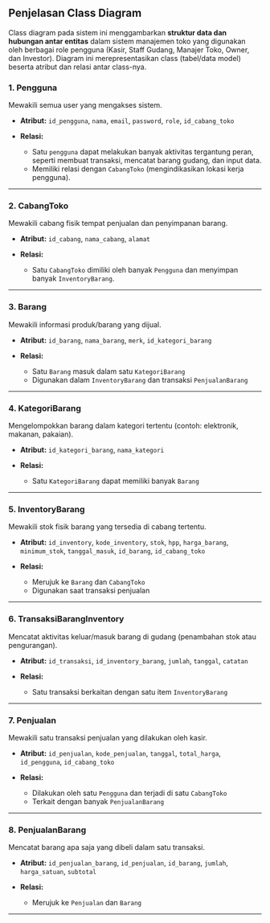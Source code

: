 ## Penjelasan Class Diagram

Class diagram pada sistem ini menggambarkan **struktur data dan hubungan antar entitas** dalam sistem manajemen toko yang digunakan oleh berbagai role pengguna (Kasir, Staff Gudang, Manajer Toko, Owner, dan Investor). Diagram ini merepresentasikan class (tabel/data model) beserta atribut dan relasi antar class-nya.

### 1. **Pengguna**

Mewakili semua user yang mengakses sistem.

* **Atribut:** `id_pengguna`, `nama`, `email`, `password`, `role`, `id_cabang_toko`
* **Relasi:**

  * Satu `pengguna` dapat melakukan banyak aktivitas tergantung peran, seperti membuat transaksi, mencatat barang gudang, dan input data.
  * Memiliki relasi dengan `CabangToko` (mengindikasikan lokasi kerja pengguna).

---

### 2. **CabangToko**

Mewakili cabang fisik tempat penjualan dan penyimpanan barang.

* **Atribut:** `id_cabang`, `nama_cabang`, `alamat`
* **Relasi:**

  * Satu `CabangToko` dimiliki oleh banyak `Pengguna` dan menyimpan banyak `InventoryBarang`.

---

### 3. **Barang**

Mewakili informasi produk/barang yang dijual.

* **Atribut:** `id_barang`, `nama_barang`, `merk`, `id_kategori_barang`
* **Relasi:**

  * Satu `Barang` masuk dalam satu `KategoriBarang`
  * Digunakan dalam `InventoryBarang` dan transaksi `PenjualanBarang`

---

### 4. **KategoriBarang**

Mengelompokkan barang dalam kategori tertentu (contoh: elektronik, makanan, pakaian).

* **Atribut:** `id_kategori_barang`, `nama_kategori`
* **Relasi:**

  * Satu `KategoriBarang` dapat memiliki banyak `Barang`

---

### 5. **InventoryBarang**

Mewakili stok fisik barang yang tersedia di cabang tertentu.

* **Atribut:** `id_inventory`, `kode_inventory`, `stok`, `hpp`, `harga_barang`, `minimum_stok`, `tanggal_masuk`, `id_barang`, `id_cabang_toko`
* **Relasi:**

  * Merujuk ke `Barang` dan `CabangToko`
  * Digunakan saat transaksi penjualan

---

### 6. **TransaksiBarangInventory**

Mencatat aktivitas keluar/masuk barang di gudang (penambahan stok atau pengurangan).

* **Atribut:** `id_transaksi`, `id_inventory_barang`, `jumlah`, `tanggal`, `catatan`
* **Relasi:**

  * Satu transaksi berkaitan dengan satu item `InventoryBarang`

---

### 7. **Penjualan**

Mewakili satu transaksi penjualan yang dilakukan oleh kasir.

* **Atribut:** `id_penjualan`, `kode_penjualan`, `tanggal`, `total_harga`, `id_pengguna`, `id_cabang_toko`
* **Relasi:**

  * Dilakukan oleh satu `Pengguna` dan terjadi di satu `CabangToko`
  * Terkait dengan banyak `PenjualanBarang`

---

### 8. **PenjualanBarang**

Mencatat barang apa saja yang dibeli dalam satu transaksi.

* **Atribut:** `id_penjualan_barang`, `id_penjualan`, `id_barang`, `jumlah`, `harga_satuan`, `subtotal`
* **Relasi:**

  * Merujuk ke `Penjualan` dan `Barang`

---
